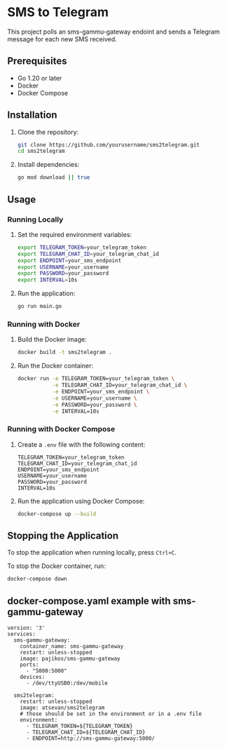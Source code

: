 # SMS to Telegram

This project polls an sms-gammu-gateway endoint and sends a Telegram message for each new SMS received.

## Prerequisites

- Go 1.20 or later
- Docker
- Docker Compose

## Installation

1. Clone the repository:

    ```sh
    git clone https://github.com/yourusername/sms2telegram.git
    cd sms2telegram
    ```

2. Install dependencies:

    ```sh
    go mod download || true
    ```

## Usage

### Running Locally

1. Set the required environment variables:

    ```sh
    export TELEGRAM_TOKEN=your_telegram_token
    export TELEGRAM_CHAT_ID=your_telegram_chat_id
    export ENDPOINT=your_sms_endpoint
    export USERNAME=your_username
    export PASSWORD=your_password
    export INTERVAL=10s
    ```

2. Run the application:

    ```sh
    go run main.go
    ```

### Running with Docker

1. Build the Docker image:

    ```sh
    docker build -t sms2telegram .
    ```

2. Run the Docker container:

    ```sh
    docker run -e TELEGRAM_TOKEN=your_telegram_token \
               -e TELEGRAM_CHAT_ID=your_telegram_chat_id \
               -e ENDPOINT=your_sms_endpoint \
               -e USERNAME=your_username \
               -e PASSWORD=your_password \
               -e INTERVAL=10s
    ```

### Running with Docker Compose

1. Create a `.env` file with the following content:

    ```env
    TELEGRAM_TOKEN=your_telegram_token
    TELEGRAM_CHAT_ID=your_telegram_chat_id
    ENDPOINT=your_sms_endpoint
    USERNAME=your_username
    PASSWORD=your_password
    INTERVAL=10s
    ```

2. Run the application using Docker Compose:

    ```sh
    docker-compose up --build
    ```

## Stopping the Application

To stop the application when running locally, press `Ctrl+C`.

To stop the Docker container, run:

```sh
docker-compose down
```


## docker-compose.yaml example with sms-gammu-gateway
```
version: '3'
services:
  sms-gammu-gateway:
    container_name: sms-gammu-gateway
    restart: unless-stopped
    image: pajikos/sms-gammu-gateway
    ports:
      - "5000:5000"
    devices:
      - /dev/ttyUSB0:/dev/mobile

  sms2telegram:
    restart: unless-stopped
    image: atsevan/sms2telegram
    # those should be set in the environment or in a .env file
    environment:
      - TELEGRAM_TOKEN=${TELEGRAM_TOKEN}
      - TELEGRAM_CHAT_ID=${TELEGRAM_CHAT_ID}
      - ENDPOINT=http://sms-gammu-gateway:5000/
```
